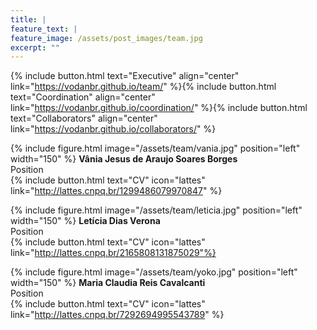 ```yaml
---
title: |  
feature_text: |
feature_image: /assets/post_images/team.jpg
excerpt: ""
---
```


{% include button.html text="Executive" align="center" link="https://vodanbr.github.io/team/" %}{% include button.html text="Coordination" align="center" link="https://vodanbr.github.io/coordination/" %}{% include button.html text="Collaborators" align="center" link="https://vodanbr.github.io/collaborators/" %}

{% include figure.html image="/assets/team/vania.jpg" position="left" width="150" %}
**Vânia Jesus de Araujo Soares Borges**\
Position\
{% include button.html text="CV" icon="lattes" link="http://lattes.cnpq.br/1299486079970847" %}

{% include figure.html image="/assets/team/leticia.jpg" position="left" width="150" %}
**Letícia Dias Verona**\
Position\
{% include button.html text="CV" icon="lattes" link="http://lattes.cnpq.br/2165808131875029"%}

{% include figure.html image="/assets/team/yoko.jpg" position="left" width="150" %}
**Maria Claudia Reis Cavalcanti**\
Position\
{% include button.html text="CV" icon="lattes" link="http://lattes.cnpq.br/7292694995543789" %}